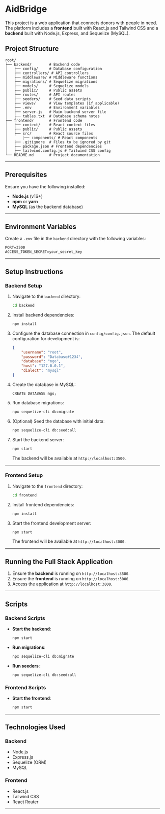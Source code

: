 # AidBridge

This project is a web application that connects donors with people in need. The platform includes a **frontend** built with React.js and Tailwind CSS and a **backend** built with Node.js, Express, and Sequelize (MySQL).  

## Project Structure

```
root/
├── backend/        # Backend code
│   ├── config/     # Database configuration
│   ├── controllers/ # API controllers
│   ├── middleware/ # Middleware functions
│   ├── migrations/ # Sequelize migrations
│   ├── models/     # Sequelize models
│   ├── public/     # Public assets
│   ├── routes/     # API routes
│   ├── seeders/    # Seed data scripts
│   ├── views/      # View templates (if applicable)
│   ├── .env        # Environment variables
│   ├── server.js   # Main backend server file
│   ├── tables.txt  # Database schema notes
├── frontend/       # Frontend code
│   ├── context/    # React context files
│   ├── public/     # Public assets
│   ├── src/        # React source files
│       ├── components/ # React components
│   ├── .gitignore  # Files to be ignored by git
│   ├── package.json # Frontend dependencies
│   ├── tailwind.config.js # Tailwind CSS config
└── README.md       # Project documentation
```

---

## Prerequisites

Ensure you have the following installed:

- **Node.js** (v16+)
- **npm** or **yarn**
- **MySQL** (as the backend database)

---

## Environment Variables

Create a `.env` file in the `backend` directory with the following variables:

```
PORT=3500
ACCESS_TOKEN_SECRET=your_secret_key
```

---

## Setup Instructions

### Backend Setup

1. Navigate to the `backend` directory:
   ```bash
   cd backend
   ```

2. Install backend dependencies:
   ```bash
   npm install
   ```

3. Configure the database connection in `config/config.json`. The default configuration for development is:
   ```json
   {
	   "username": "root",
	   "password": "Database#1234",
	   "database": "ngo",
       "host": "127.0.0.1",
       "dialect": "mysql"
   }
   ```

4. Create the database in MySQL:
   ```MySQL
   CREATE DATABASE ngo;
   ```

5. Run database migrations:
   ```bash
   npx sequelize-cli db:migrate
   ```

6. (Optional) Seed the database with initial data:
   ```bash
   npx sequelize-cli db:seed:all
   ```

7. Start the backend server:
   ```bash
   npm start
   ```

   The backend will be available at `http://localhost:3500`.

---

### Frontend Setup

1. Navigate to the `frontend` directory:
   ```bash
   cd frontend
   ```

2. Install frontend dependencies:
   ```bash
   npm install
   ```

3. Start the frontend development server:
   ```bash
   npm start
   ```

   The frontend will be available at `http://localhost:3000`.

---

## Running the Full Stack Application

1. Ensure the **backend** is running on `http://localhost:3500`.
2. Ensure the **frontend** is running on `http://localhost:3000`.
3. Access the application at `http://localhost:3000`.

---

## Scripts

### Backend Scripts

- **Start the backend**:
  ```bash
  npm start
  ```
- **Run migrations**:
  ```bash
  npx sequelize-cli db:migrate
  ```
- **Run seeders**:
  ```bash
  npx sequelize-cli db:seed:all
  ```

### Frontend Scripts

- **Start the frontend**:
  ```bash
  npm start
  ```

---

## Technologies Used

### Backend
- Node.js
- Express.js
- Sequelize (ORM)
- MySQL

### Frontend
- React.js
- Tailwind CSS
- React Router

---